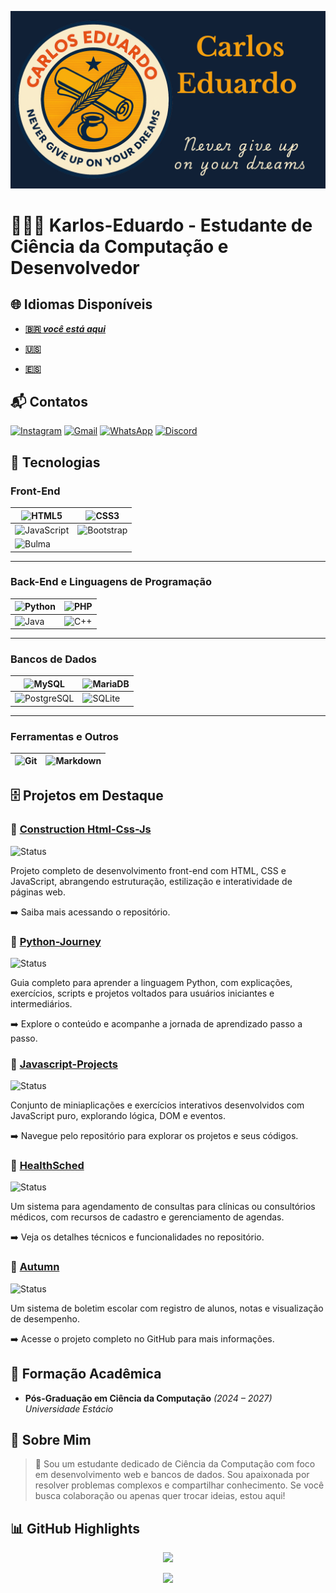 ![BannerGit](./assets/BannerGit.png)

# 🧑🏼‍💻 Karlos-Eduardo - Estudante de Ciência da Computação e Desenvolvedor

## 🌐 Idiomas Disponíveis

- **[🇧🇷 *você está aqui*](https://github.com/Karlos-Eduardo-Mrqs/Karlos-Eduardo-Mrqs/blob/main/README-BR.md)**

- **[🇺🇸](https://github.com/Karlos-Eduardo-Mrqs/Karlos-Eduardo-Mrqs/blob/main/README.md)**

- **[🇪🇸](https://github.com/Karlos-Eduardo-Mrqs/Karlos-Eduardo-Mrqs/blob/main/README-ES.md)**

## 📬 Contatos

[![Instagram](https://img.shields.io/badge/Instagram-E4405F?style=for-the-badge&logo=instagram&logoColor=white)](https://www.instagram.com/karlosmrqsdev/)
[![Gmail](https://img.shields.io/badge/Gmail-D14836?style=for-the-badge&logo=gmail&logoColor=white)](mailto:cadumcarlos@gmail.com)
[![WhatsApp](https://img.shields.io/badge/WhatsApp-25D366?style=for-the-badge&logo=whatsapp&logoColor=white)](https://wa.me/5521979667744)
[![Discord](https://img.shields.io/badge/Discord-7289DA?style=for-the-badge&logo=discord&logoColor=white)](https://discord.com/users/carloseduardo080765)

## 📱 Tecnologias

### Front-End

| ![HTML5](https://img.shields.io/badge/HTML5-E34F26?style=for-the-badge&logo=html5&logoColor=white) | ![CSS3](https://img.shields.io/badge/CSS3-1572B6?style=for-the-badge&logo=css3&logoColor=white) |
| -------------------------------------------------------------------------------------------------- | ------------------------------------------------------------------------------------------------ |
| ![JavaScript](https://img.shields.io/badge/JavaScript-323330?style=for-the-badge&logo=javascript&logoColor=F7DF1E) | ![Bootstrap](https://img.shields.io/badge/Bootstrap-563D7C?style=for-the-badge&logo=bootstrap&logoColor=white) |
| ![Bulma](https://img.shields.io/badge/bulma-00D0B1?style=for-the-badge&logo=bulma&logoColor=white) | &nbsp; |

---

### Back-End e Linguagens de Programação

| ![Python](https://img.shields.io/badge/Python-3776AB?style=for-the-badge&logo=python&logoColor=white) | ![PHP](https://img.shields.io/badge/PHP-777BB4?style=for-the-badge&logo=php&logoColor=white) |
| ------------------------------------------------------------------------------------------------------- | ------------------------------------------------------------------------------------------------------ |
| ![Java](https://img.shields.io/badge/Java-ED8B00?style=for-the-badge&logo=openjdk&logoColor=white) | ![C++](https://img.shields.io/badge/C%2B%2B-00599C?style=for-the-badge&logo=c%2B%2B&logoColor=white) |

---

### Bancos de Dados

| ![MySQL](https://img.shields.io/badge/MySQL-005C84?style=for-the-badge&logo=mysql&logoColor=white) | ![MariaDB](https://img.shields.io/badge/MariaDB-003545?style=for-the-badge&logo=mariadb&logoColor=white) |
| ---------------------------------------------------------------------------------------------------- | -------------------------------------------------------------------------------------------------------- |
| ![PostgreSQL](https://img.shields.io/badge/PostgreSQL-316192?style=for-the-badge&logo=postgresql&logoColor=white) | ![SQLite](https://img.shields.io/badge/sqlite-%2307405e.svg?style=for-the-badge&logo=sqlite&logoColor=white) |

---

### Ferramentas e Outros

| ![Git](https://img.shields.io/badge/Git-F05032?style=for-the-badge&logo=git&logoColor=white) | ![Markdown](https://img.shields.io/badge/Markdown-000000?style=for-the-badge&logo=markdown&logoColor=white) |
| ---------------------------------------------------------------------------------------------------- | -------------------------------------------------------------------------------------------------------- |

## 🗄️ Projetos em Destaque

### 📁 [Construction Html-Css-Js](https://github.com/Karlos-Eduardo-Mrqs/Construction-Html-Css-Javascript)

![Status](https://img.shields.io/badge/status-in%20progress-yellow)

Projeto completo de desenvolvimento front-end com HTML, CSS e JavaScript, abrangendo estruturação, estilização e interatividade de páginas web.

➡️ Saiba mais acessando o repositório.

### 🐍 [Python-Journey](https://github.com/Karlos-Eduardo-Mrqs/Python-Journey)

![Status](https://img.shields.io/badge/status-in%20progress-yellow)

Guia completo para aprender a linguagem Python, com explicações, exercícios, scripts e projetos voltados para usuários iniciantes e intermediários.

➡️ Explore o conteúdo e acompanhe a jornada de aprendizado passo a passo.

### 💼 [Javascript-Projects](https://github.com/Karlos-Eduardo-Mrqs/Javascript-Projects)

![Status](https://img.shields.io/badge/status-maintenance-blue)

Conjunto de miniaplicações e exercícios interativos desenvolvidos com JavaScript puro, explorando lógica, DOM e eventos.

➡️ Navegue pelo repositório para explorar os projetos e seus códigos.

### 🥼 [HealthSched](https://github.com/Karlos-Eduardo-Mrqs/Scheduling_Project-HealthSched)

![Status](https://img.shields.io/badge/status-maintenance-blue)

Um sistema para agendamento de consultas para clínicas ou consultórios médicos, com recursos de cadastro e gerenciamento de agendas.

➡️ Veja os detalhes técnicos e funcionalidades no repositório.

### 🏫 [Autumn](https://github.com/Karlos-Eduardo-Mrqs/Bulletin_Project)

![Status](https://img.shields.io/badge/status-archived-lightgrey)

Um sistema de boletim escolar com registro de alunos, notas e visualização de desempenho.

➡️ Acesse o projeto completo no GitHub para mais informações.

## 📘 Formação Acadêmica

- **Pós-Graduação em Ciência da Computação** *(2024 – 2027)*
*Universidade Estácio*

## 📝 Sobre Mim

> 🚀 Sou um estudante dedicado de Ciência da Computação com foco em desenvolvimento web e bancos de dados. Sou apaixonada por resolver problemas complexos e compartilhar conhecimento. Se você busca colaboração ou apenas quer trocar ideias, estou aqui!

## 📊 GitHub Highlights

<p align="center">
  <img src="https://github-readme-streak-stats.herokuapp.com?user=Karlos-Eduardo-Mrqs&theme=blue-green" />
</p>

<p align="center">
  <img src="https://github-profile-trophy.vercel.app/?username=Karlos-Eduardo-Mrqs&theme=blue-green&column=4" />
</p>
